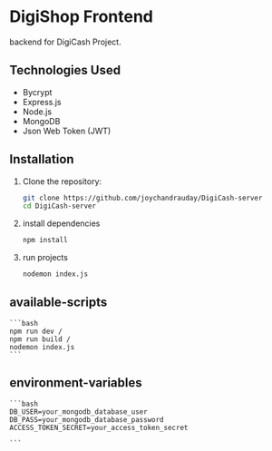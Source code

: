 # DigiShop Frontend

backend for DigiCash Project.

## Technologies Used
- Bycrypt
- Express.js
- Node.js
- MongoDB
- Json Web Token (JWT)


## Installation

1.  Clone the repository:

    ```bash
    git clone https://github.com/joychandrauday/DigiCash-server
    cd DigiCash-server
    ```

2.  install dependencies

    ```bash
    npm install
    ```

3.  run projects

    ```bash
    nodemon index.js
    ```

## available-scripts

    ```bash
    npm run dev /
    npm run build /
    nodemon index.js
    ```

## environment-variables

    ```bash
    DB_USER=your_mongodb_database_user
    DB_PASS=your_mongodb_database_password
    ACCESS_TOKEN_SECRET=your_access_token_secret

    ```